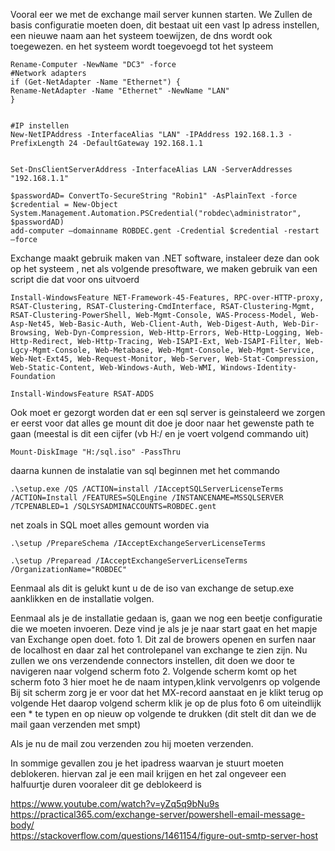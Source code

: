 Vooral eer we met de exchange mail server kunnen starten.
We Zullen de basis configuratie moeten doen, dit bestaat uit een vast Ip adress instellen, een nieuwe naam aan het systeem toewijzen, de dns wordt ook toegewezen. en het systeem wordt toegevoegd tot het systeem
```
Rename-Computer -NewName "DC3" -force
#Network adapters
if (Get-NetAdapter -Name "Ethernet") {
Rename-NetAdapter -Name "Ethernet" -NewName "LAN"
}


#IP instellen
New-NetIPAddress -InterfaceAlias "LAN" -IPAddress 192.168.1.3 -PrefixLength 24 -DefaultGateway 192.168.1.1


Set-DnsClientServerAddress -InterfaceAlias LAN -ServerAddresses "192.168.1.1"

$passwordAD= ConvertTo-SecureString "Robin1" -AsPlainText -force
$credential = New-Object System.Management.Automation.PSCredential("robdec\administrator", $passwordAD)
add-computer –domainname ROBDEC.gent -Credential $credential -restart –force

```
Exchange maakt gebruik maken van .NET software, instaleer deze dan ook op het systeem , net als volgende presoftware, we maken gebruik van een script die dat voor ons uitvoerd

```
Install-WindowsFeature NET-Framework-45-Features, RPC-over-HTTP-proxy, RSAT-Clustering, RSAT-Clustering-CmdInterface, RSAT-Clustering-Mgmt, RSAT-Clustering-PowerShell, Web-Mgmt-Console, WAS-Process-Model, Web-Asp-Net45, Web-Basic-Auth, Web-Client-Auth, Web-Digest-Auth, Web-Dir-Browsing, Web-Dyn-Compression, Web-Http-Errors, Web-Http-Logging, Web-Http-Redirect, Web-Http-Tracing, Web-ISAPI-Ext, Web-ISAPI-Filter, Web-Lgcy-Mgmt-Console, Web-Metabase, Web-Mgmt-Console, Web-Mgmt-Service, Web-Net-Ext45, Web-Request-Monitor, Web-Server, Web-Stat-Compression, Web-Static-Content, Web-Windows-Auth, Web-WMI, Windows-Identity-Foundation

Install-WindowsFeature RSAT-ADDS

```

Ook moet er gezorgt worden dat er een sql server is geinstaleerd we zorgen er eerst voor dat alles ge mount dit doe je door naar het gewenste path te gaan (meestal is dit een cijfer (vb H:/ en je voert volgend commando uit)
```
Mount-DiskImage "H:/sql.iso" -PassThru
```

daarna kunnen de instalatie van sql beginnen met het commando
```
.\setup.exe /QS /ACTION=install /IAcceptSQLServerLicenseTerms /ACTION=Install /FEATURES=SQLEngine /INSTANCENAME=MSSQLSERVER /TCPENABLED=1 /SQLSYSADMINACCOUNTS=ROBDEC.gent
```
net zoals in SQL moet alles gemount worden via 
```
.\setup /PrepareSchema /IAcceptExchangeServerLicenseTerms

.\setup /Preparead /IAcceptExchangeServerLicenseTerms /OrganizationName="ROBDEC"
```
Eenmaal als dit is gelukt kunt u de de iso van exchange de setup.exe aanklikken en de installatie volgen.

Eenmaal als je de installatie gedaan is, gaan we nog een beetje configuratie die we moeten invoeren. Deze vind je als je je naar start gaat en het mapje van Exchange open doet. foto 1.
Dit zal de browers openen en surfen naar de localhost en daar zal het controlepanel van exchange te zien zijn.
Nu zullen we ons verzendende connectors instellen, dit doen we door te navigeren naar volgend scherm foto 2.
Volgende scherm komt op het scherm foto 3 hier moet he de naam intypen,klink vervolgenrs op volgende 
Bij sit scherm zorg je er voor dat het MX-record aanstaat en je klikt terug op volgende
Het daarop volgend scherm klik je op de plus foto 6 om uiteindlijk een * te typen en op nieuw op volgende te drukken (dit stelt dit dan we de mail gaan verzenden met smpt)

Als je nu de mail zou verzenden zou hij moeten verzenden.

In sommige gevallen zou je het ipadress waarvan je stuurt moeten deblokeren. hiervan zal je een mail krijgen en het zal ongeveer een halfuurtje duren vooraleer dit ge deblokeerd is




https://www.youtube.com/watch?v=yZq5q9bNu9s  
https://practical365.com/exchange-server/powershell-email-message-body/  
https://stackoverflow.com/questions/1461154/figure-out-smtp-server-host  
